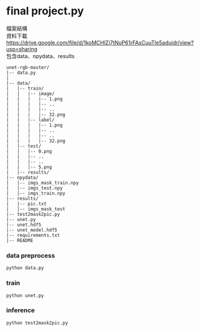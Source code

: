 # final project.py
檔案結構  
資料下載 https://drive.google.com/file/d/1koMCHlZj7tNuP61rFAsCuuTIe5adujdr/view?usp=sharing     
包含data、npydata、results
```
unet-rgb-master/
|-- data.py
|
|-- data/
|   |-- train/
|   |   |-- image/
|   |   |   |-- 1.png
|   |   |   |-- ..
|   |   |   |-- ..
|   |   |   |-- 32.png
|   |   |-- label/
|   |   |   |-- 1.png
|   |   |   |-- ..
|   |   |   |-- ..
|   |   |   |-- 32.png
|   |-- test/
|   |   |-- 0.png
|   |   |-- ..
|   |   |-- ..
|   |   |-- 5.png
|   |-- results/
|-- npydata/
|   |-- imgs_mask_train.npy
|   |-- imgs_test.npy
|   |-- imgs_train.npy
|-- results/
|   |-- pic.txt
|   |-- imgs_mask_test
|-- test2mask2pic.py
|-- unet.py
|-- unet.hdf5
|-- unet_model.hdf5
|-- requirements.txt
|-- README

```

### data preprocess
```
python data.py
```

### train
```
python unet.py
```

### inference
```
python test2mask2pic.py
```



